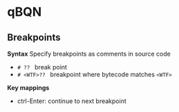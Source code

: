 # qBQN

## Breakpoints
**Syntax**
Specify breakpoints as comments in source code
- `# ?? ` break point
- `# <WTF>?? ` breakpoint where bytecode matches `<WTF>`

**Key mappings**
- ctrl-Enter: continue to next breakpoint
